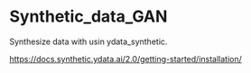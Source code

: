 # Synthetic_data_GAN
Synthesize data with usin ydata_synthetic.

https://docs.synthetic.ydata.ai/2.0/getting-started/installation/
